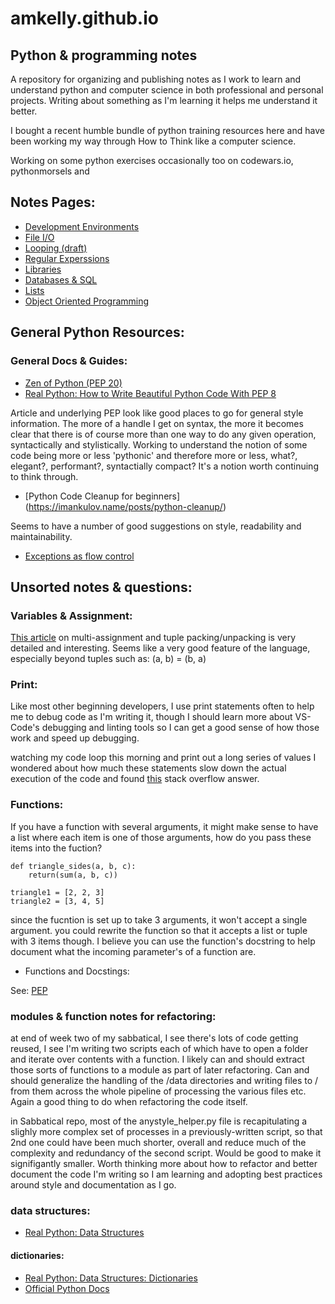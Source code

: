 # amkelly.github.io
## Python & programming notes

A repository for organizing and publishing notes as I work to learn and understand python and computer science in both professional and personal projects. Writing about something as I'm learning it helps me understand it better.

I bought a recent humble bundle of python training resources here and have been working my way through How to Think like a computer science.

Working on some python exercises occasionally too on codewars.io, pythonmorsels and 

## Notes Pages:

* [Development Environments](./dev-environs)
* [File I/O](./fileio)
* [Looping (draft)](./looping)
* [Regular Experssions](./regex) 
* [Libraries](./libraries)
* [Databases & SQL](./sql)
* [Lists](./lists)
* [Object Oriented Programming](./oop)

## General Python Resources:

### General Docs & Guides:

* [Zen of Python (PEP 20)](https://www.python.org/dev/peps/pep-0020/)
* [Real Python: How to Write Beautiful Python Code With PEP 8](https://realpython.com/python-pep8/)

Article and underlying PEP look like good places to go for general style information. The more of a handle I get on syntax, the more it becomes clear that there is of course more than one way to do any given operation, syntactically and stylistically. Working to understand the notion of some code being more or less 'pythonic' and therefore more or less, what?, elegant?, performant?, syntactially compact? It's a notion worth continuing to think through.

* [Python Code Cleanup for beginners] (https://imankulov.name/posts/python-cleanup/)

Seems to have a number of good suggestions on style, readability and maintainability. 

* [Exceptions as flow control](https://blog.cerebralab.com/Exceptions_as_control_flow)

## Unsorted notes & questions:

### Variables & Assignment:

[This article](https://treyhunner.com/2018/03/tuple-unpacking-improves-python-code-readability/) on multi-assignment and tuple packing/unpacking is very detailed and interesting. Seems like a very good feature of the language, especially beyond tuples such as:
    (a, b) = (b, a)

### Print:

Like most other beginning developers, I use print statements often to help me to debug code as I'm writing it, though I should learn more about VS-Code's debugging and linting tools so I can get a good sense of how those work and speed up debugging.

watching my code loop this morning and print out a long series of values I wondered about how much these statements slow down the actual execution of the code and found [this](https://stackoverflow.com/questions/13288185/performance-effect-of-using-print-statements-in-python-script) stack overflow answer.

### Functions:
If you have a function with several arguments, it might make sense to have a list where each item is one of those arguments, how do you pass these items into the fuction?

```
def triangle_sides(a, b, c):
    return(sum(a, b, c))

triangle1 = [2, 2, 3]
triangle2 = [3, 4, 5]

```
since the fucntion is set up to take 3 arguments, it won't accept a single argument.
you could rewrite the function so that it accepts a list or tuple with 3 items though. I believe you can use the function's docstring to help document what the incoming parameter's of a function are.

* Functions and Docstings:

See: [PEP ](https://www.python.org/dev/peps/pep-0257/)

### modules & function notes for refactoring:

at end of week two of my sabbatical, I see there's lots of code getting reused, I see I'm writing two scripts each of which have to open a folder and iterate over contents with a function. I likely can and should extract those sorts of functions to a module as part of later refactoring. Can and should generalize the handling of the /data directories and writing files to / from them across the whole pipeline of processing the various files etc. Again a good thing to do when refactoring the code itself. 

in Sabbatical repo, most of the anystyle_helper.py file is recapitulating a slighly more complex set of processes in a previously-written script, so that 2nd one could have been much shorter, overall and reduce much of the complexity and redundancy of the second script. Would be good to make it signifigantly smaller. Worth thinking more about how to refactor and better document the code I'm writing so I am learning and adopting best practices around style and documentation as I go.

### data structures:

* [Real Python: Data Structures](https://realpython.com/python-data-structures/)

#### dictionaries: 

* [Real Python: Data Structures: Dictionaries](https://realpython.com/python-data-structures/#dictionaries-maps-and-hash-tables)
* [Official Python Docs](https://docs.python.org/3.8/tutorial/datastructures.html#dictionaries)